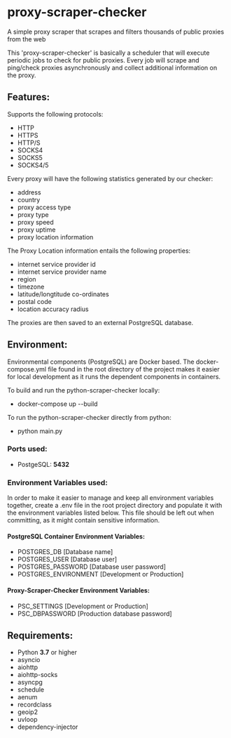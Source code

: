 # proxy-scraper-checker
A simple proxy scraper that scrapes and filters thousands of public proxies from the web

This 'proxy-scraper-checker' is basically a scheduler that will execute periodic jobs to check for public proxies.
Every job will scrape and ping/check proxies asynchronously and collect additional information on the proxy.

## Features:
Supports the following protocols:
- HTTP
- HTTPS
- HTTP/S
- SOCKS4
- SOCKS5
- SOCKS4/5

Every proxy will have the following statistics generated by our checker:
- address
- country
- proxy access type
- proxy type
- proxy speed
- proxy uptime
- proxy location information

The Proxy Location information entails the following properties:
- internet service provider id
- internet service provider name
- region
- timezone
- latitude/longtitude co-ordinates
- postal code
- location accuracy radius

The proxies are then saved to an external PostgreSQL database.

## Environment:
Environmental components (PostgreSQL) are Docker based. The docker-compose.yml file found in the root directory of the project makes it easier for local development as it runs the dependent components in containers.

To build and run the python-scraper-checker locally:
- docker-compose up --build

To run the python-scraper-checker directly from python:
- python main.py

### Ports used:
- PostgeSQL: **5432**

### Environment Variables used:
In order to make it easier to manage and keep all environment variables together, create a .env file in the root project directory and populate it with the environment variables listed below. This file should be left out when committing, as it might contain sensitive information.

#### PostgreSQL Container Environment Variables:
- POSTGRES_DB [Database name]
- POSTGRES_USER [Database user]
- POSTGRES_PASSWORD [Database user password]
- POSTGRES_ENVIRONMENT [Development or Production]
#### Proxy-Scraper-Checker Environment Variables:
- PSC_SETTINGS  [Development or Production]
- PSC_DBPASSWORD [Production database password]

## Requirements:
- Python **3.7** or higher
- asyncio
- aiohttp
- aiohttp-socks
- asyncpg
- schedule
- aenum
- recordclass
- geoip2
- uvloop
- dependency-injector
